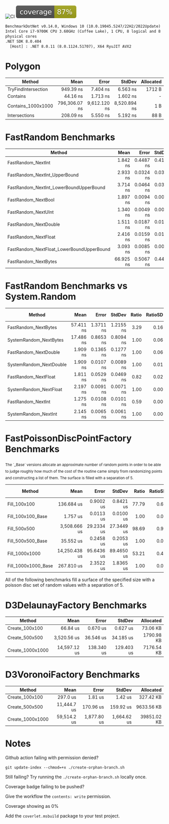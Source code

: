 ![CI](https://github.com/kiyote/Kiyote.Geometry/actions/workflows/ci.yml/badge.svg?branch=main)
![coverage](https://github.com/kiyote/Kiyote.Geometry/blob/badges/.badges/main/coverage.svg?raw=true)

```
BenchmarkDotNet v0.14.0, Windows 10 (10.0.19045.5247/22H2/2022Update)
Intel Core i7-9700K CPU 3.60GHz (Coffee Lake), 1 CPU, 8 logical and 8 physical cores
.NET SDK 8.0.404
  [Host] : .NET 8.0.11 (8.0.1124.51707), X64 RyuJIT AVX2
```

# Polygon
| Method              | Mean          | Error        | StdDev       | Allocated |
|-------------------- |--------------:|-------------:|-------------:|----------:|
| TryFindIntersection |     949.39 ns |     7.404 ns |     6.563 ns |    1712 B |
| Contains            |      44.16 ns |     1.713 ns |     1.602 ns |         - |
| Contains_1000x1000  | 796,306.07 ns | 9,612.120 ns | 8,520.894 ns |       1 B |
| Intersections       |     208.09 ns |     5.550 ns |     5.192 ns |      88 B |

# FastRandom Benchmarks
| Method                                    | Mean      | Error     | StdDev    | Allocated |
|------------------------------------------ |----------:|----------:|----------:|----------:|
| FastRandom_NextInt                        |  1.842 ns | 0.4487 ns | 0.4197 ns |         - |
| FastRandom_NextInt_UpperBound             |  2.933 ns | 0.0324 ns | 0.0303 ns |         - |
| FastRandom_NextInt_LowerBoundUpperBound   |  3.714 ns | 0.0464 ns | 0.0388 ns |         - |
| FastRandom_NextBool                       |  1.897 ns | 0.0094 ns | 0.0073 ns |         - |
| FastRandom_NextUInt                       |  1.340 ns | 0.0049 ns | 0.0046 ns |         - |
| FastRandom_NextDouble                     |  1.511 ns | 0.0187 ns | 0.0156 ns |         - |
| FastRandom_NextFloat                      |  2.416 ns | 0.0159 ns | 0.0133 ns |         - |
| FastRandom_NextFloat_LowerBoundUpperBound |  3.093 ns | 0.0085 ns | 0.0066 ns |         - |
| FastRandom_NextBytes                      | 66.925 ns | 0.5067 ns | 0.4492 ns |         - |

# FastRandom Benchmarks vs System.Random
| Method                  | Mean      | Error     | StdDev    | Ratio | RatioSD | Allocated | Alloc Ratio |
|------------------------ |----------:|----------:|----------:|------:|--------:|----------:|------------:|
| FastRandom_NextBytes    | 57.411 ns | 1.3711 ns | 1.2155 ns |  3.29 |    0.16 |         - |          NA |
| SystemRandom_NextBytes  | 17.486 ns | 0.8653 ns | 0.8094 ns |  1.00 |    0.06 |         - |          NA |
| FastRandom_NextDouble   |  1.909 ns | 0.1365 ns | 0.1277 ns |  1.00 |    0.06 |         - |          NA |
| SystemRandom_NextDouble |  1.909 ns | 0.0107 ns | 0.0089 ns |  1.00 |    0.01 |         - |          NA |
| FastRandom_NextFloat    |  1.811 ns | 0.0529 ns | 0.0469 ns |  0.82 |    0.02 |         - |          NA |
| SystemRandom_NextFloat  |  2.197 ns | 0.0091 ns | 0.0071 ns |  1.00 |    0.00 |         - |          NA |
| FastRandom_NextInt      |  1.275 ns | 0.0108 ns | 0.0101 ns |  0.59 |    0.00 |         - |          NA |
| SystemRandom_NextInt    |  2.145 ns | 0.0065 ns | 0.0061 ns |  1.00 |    0.00 |         - |          NA |

# FastPoissonDiscPointFactory Benchmarks
<sub>
The `_Base` versions allocate an approximate number of random points in order to be able to judge roughly
how much of the cost of the routine came simply from randomizing points and constructing a list of them.
The surface is filled with a separation of 5.
</sub>

| Method              | Mean          | Error      | StdDev     | Ratio | RatioSD | Allocated  | Alloc Ratio |
|-------------------- |--------------:|-----------:|-----------:|------:|--------:|-----------:|------------:|
| Fill_100x100        |    136.684 us |  0.9002 us |  0.8421 us | 77.79 |    0.63 |   15.95 KB |        1.94 |
| Fill_100x100_Base   |      1.757 us |  0.0113 us |  0.0100 us |  1.00 |    0.01 |    8.21 KB |        1.00 |
| Fill_500x500        |  3,508.666 us | 29.2334 us | 27.3449 us | 98.69 |    0.93 |  293.35 KB |        2.29 |
| Fill_500x500_Base   |     35.552 us |  0.2458 us |  0.2053 us |  1.00 |    0.01 |   128.3 KB |        1.00 |
| Fill_1000x1000      | 14,250.438 us | 95.6436 us | 89.4650 us | 53.21 |    0.48 | 1154.39 KB |        2.25 |
| Fill_1000x1000_Base |    267.810 us |  2.3522 us |  1.8365 us |  1.00 |    0.01 |  512.43 KB |        1.00 |

All of the following benchmarks fill a surface of the specified size with a poisson disc set of random values with a separation of 5.

# D3DelaunayFactory Benchmarks
| Method           | Mean         | Error      | StdDev     | Allocated  |
|----------------- |-------------:|-----------:|-----------:|-----------:|
| Create_100x100   |     66.84 us |   0.670 us |   0.627 us |   73.06 KB |
| Create_500x500   |  3,520.56 us |  36.546 us |  34.185 us | 1790.98 KB |
| Create_1000x1000 | 14,597.12 us | 138.340 us | 129.403 us | 7176.54 KB |


# D3VoronoiFactory Benchmarks
| Method           | Mean        | Error       | StdDev      | Allocated   |
|----------------- |------------:|------------:|------------:|------------:|
| Create_100x100   |    297.0 us |     1.81 us |     1.42 us |   327.42 KB |
| Create_500x500   | 11,444.7 us |   170.96 us |   159.92 us |  9633.56 KB |
| Create_1000x1000 | 59,514.2 us | 1,877.80 us | 1,664.62 us | 39851.02 KB |

# Notes

Github action failing with permission denied?
```
git update-index --chmod=+x ./create-orphan-branch.sh
```

Still failing?  Try running the `./create-orphan-branch.sh` locally once.


Coverage badge failing to be pushed?

Give the workflow the `contents: write` permission.


Coverage showing as 0%

Add the `coverlet.msbuild` package to your test project.

